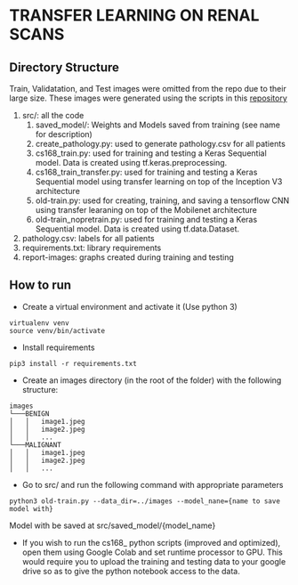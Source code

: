 # TRANSFER LEARNING ON RENAL SCANS

## Directory Structure

Train, Validatation, and Test images were omitted from the repo due to their large size.
These images were generated using the scripts in this [repository](https://github.com/kahsieh/renal-lesion-classifier-mirror)

1. src/: all the code
    1. saved_model/: Weights and Models saved from training (see name for description)
    2. create_pathology.py: used to generate pathology.csv for all patients
    3. cs168_train.py: used for training and testing a Keras Sequential model. Data is created using tf.keras.preprocessing.
    4. cs168_train_transfer.py: used for training and testing a Keras Sequential model using transfer learning on top of the Inception V3 architecture
    5. old-train.py: used for creating, training, and saving a tensorflow CNN using transfer learaning on top of the Mobilenet architecture
    6. old-train_nopretrain.py: used for training and testing a Keras Sequential model. Data is created using tf.data.Dataset.
2. pathology.csv: labels for all patients
3. requirements.txt: library requirements
4. report-images: graphs created during training and testing

## How to run

* Create a virtual environment and activate it (Use python 3)
```
virtualenv venv
source venv/bin/activate
```

* Install requirements
```
pip3 install -r requirements.txt
```

* Create an images directory (in the root of the folder) with the following structure:
```
images
└───BENIGN
│   │   image1.jpeg
│   │   image2.jpeg
│   │   ...
└───MALIGNANT
│   │   image1.jpeg
│   │   image2.jpeg
│   │   ...
```

* Go to src/ and run the following command with appropriate parameters
```
python3 old-train.py --data_dir=../images --model_nane={name to save model with}
```
Model with be saved at src/saved_model/{model_name}

* If you wish to run the cs168_ python scripts (improved and optimized), open them using Google Colab and set runtime processor to GPU. This would require you to upload the training and testing data to your google drive so as to give the python notebook access to the data.